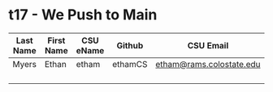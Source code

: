 # t17 - We Push to Main

| Last Name | First Name | CSU eName | Github | CSU Email |
|---|---|---|---|---|
|Myers|Ethan|etham|ethamCS|etham@rams.colostate.edu|
|   |   |   |   |   |
|   |   |   |   |   |
|   |   |   |   |   |
|   |   |   |   |   |

